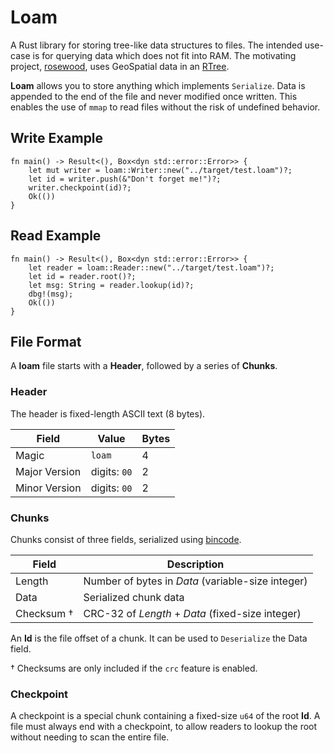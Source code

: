 # Loam

A Rust library for storing tree-like data structures to files.  The intended
use-case is for querying data which does not fit into RAM.  The motivating
project, [rosewood], uses GeoSpatial data in an [RTree].

__Loam__ allows you to store anything which implements `Serialize`.  Data is
appended to the end of the file and never modified once written.  This enables
the use of `mmap` to read files without the risk of undefined behavior.

## Write Example

```
fn main() -> Result<(), Box<dyn std::error::Error>> {
    let mut writer = loam::Writer::new("../target/test.loam")?;
    let id = writer.push(&"Don't forget me!")?;
    writer.checkpoint(id)?;
    Ok(())
}
```

## Read Example

```
fn main() -> Result<(), Box<dyn std::error::Error>> {
    let reader = loam::Reader::new("../target/test.loam")?;
    let id = reader.root()?;
    let msg: String = reader.lookup(id)?;
    dbg!(msg);
    Ok(())
}
```

## File Format

A __loam__ file starts with a __Header__, followed by a series of __Chunks__.

### Header

The header is fixed-length ASCII text (8 bytes).

Field         | Value        | Bytes
--------------|--------------|------
Magic         | `loam`       | 4
Major Version | digits: `00` | 2
Minor Version | digits: `00` | 2

### Chunks

Chunks consist of three fields, serialized using [bincode].

Field      | Description
-----------|--------------------------------------------------
Length     | Number of bytes in *Data* (variable-size integer)
Data       | Serialized chunk data
Checksum † | CRC-32 of *Length* + *Data* (fixed-size integer)

An __Id__ is the file offset of a chunk.  It can be used to `Deserialize` the
Data field.

† Checksums are only included if the `crc` feature is enabled.

### Checkpoint

A checkpoint is a special chunk containing a fixed-size `u64` of the root
__Id__.  A file must always end with a checkpoint, to allow readers to lookup
the root without needing to scan the entire file.


[bincode]: https://github.com/bincode-org/bincode
[rosewood]: ../rosewood/index.html
[rtree]: https://en.wikipedia.org/wiki/R-tree
